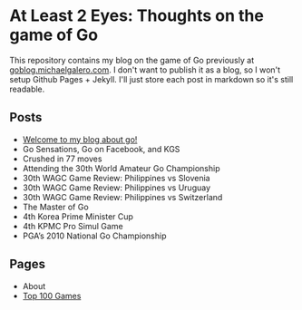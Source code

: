# At Least 2 Eyes: Thoughts on the game of Go

This repository contains my blog on the game of Go previously at [goblog.michaelgalero.com](#). I don't want to publish it as a blog, so I won't setup Github Pages + Jekyll. I'll just store each post in markdown so it's still readable.

## Posts

* [Welcome to my blog about go!](posts/2008-10-20-welcome-to-my-blog-about-go.md)
* Go Sensations, Go on Facebook, and KGS
* Crushed in 77 moves
* Attending the 30th World Amateur Go Championship
* 30th WAGC Game Review: Philippines vs Slovenia
* 30th WAGC Game Review: Philippines vs Uruguay
* 30th WAGC Game Review: Philippines vs Switzerland
* The Master of Go
* 4th Korea Prime Minister Cup
* 4th KPMC Pro Simul Game
* PGA’s 2010 National Go Championship

## Pages

* About
* [Top 100 Games](top-100-games.md)
